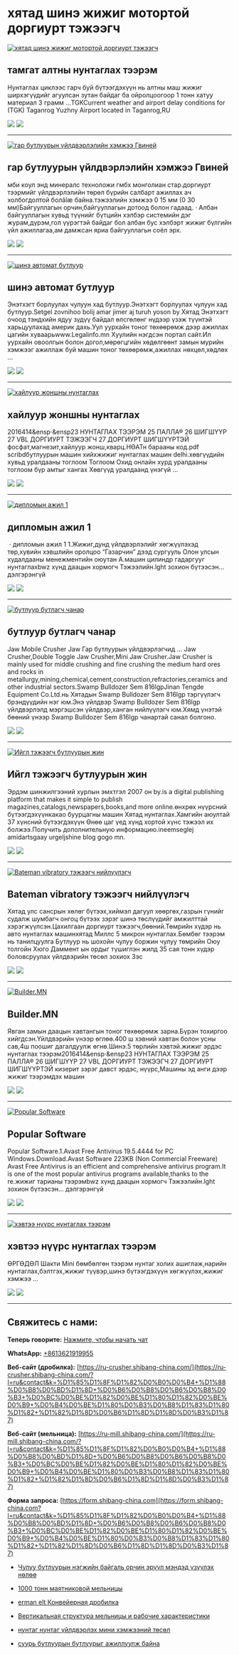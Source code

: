 # хятад шинэ жижиг мотортой доргиурт тэжээгч

<a href="https://swt.shibang-china.com/?l=ru&img&k=%D1%85%D1%8F%D1%82%D0%B0%D0%B4+%D1%88%D0%B8%D0%BD%D1%8D+%D0%B6%D0%B8%D0%B6%D0%B8%D0%B3+%D0%BC%D0%BE%D1%82%D0%BE%D1%80%D1%82%D0%BE%D0%B9+%D0%B4%D0%BE%D1%80%D0%B3%D0%B8%D1%83%D1%80%D1%82+%D1%82%D1%8D%D0%B6%D1%8D%D1%8D%D0%B3%D1%87" target="_blank">![хятад шинэ жижиг мотортой доргиурт тэжээгч](http://static.shibang-china.com/all-800x300/208.jpg)</a>

## тамгат алтны нунтаглах тээрэм
Нунтаглах циклээс гарч буй бүтээгдэхүүн нь алтны маш жижиг ширхэгүүдийг агуулсан зутан байдаг ба ойролцоогоор 1 тонн хатуу материал 3 грамм …TGKCurrent weather and airport delay conditions for (TGK) Taganrog Yuzhny Airport located in Taganrog,RU


<a href="https://whatsapp.shibangsoft.com/WhatsApp.php" target="_blank" title="WhatsApp">![](http://static.shibang-china.com/icon/whatsapp.png)</a> <a href="https://swt.shibang-china.com/?l=ru&icon&k=%D1%85%D1%8F%D1%82%D0%B0%D0%B4+%D1%88%D0%B8%D0%BD%D1%8D+%D0%B6%D0%B8%D0%B6%D0%B8%D0%B3+%D0%BC%D0%BE%D1%82%D0%BE%D1%80%D1%82%D0%BE%D0%B9+%D0%B4%D0%BE%D1%80%D0%B3%D0%B8%D1%83%D1%80%D1%82+%D1%82%D1%8D%D0%B6%D1%8D%D1%8D%D0%B3%D1%87" target="_blank">![](http://static.shibang-china.com/icon/chat-ru.png)</a>

---

<a href="https://swt.shibang-china.com/?l=ru&img&k=%D1%85%D1%8F%D1%82%D0%B0%D0%B4+%D1%88%D0%B8%D0%BD%D1%8D+%D0%B6%D0%B8%D0%B6%D0%B8%D0%B3+%D0%BC%D0%BE%D1%82%D0%BE%D1%80%D1%82%D0%BE%D0%B9+%D0%B4%D0%BE%D1%80%D0%B3%D0%B8%D1%83%D1%80%D1%82+%D1%82%D1%8D%D0%B6%D1%8D%D1%8D%D0%B3%D1%87" target="_blank">![гар бутлуурын үйлдвэрлэлийн хэмжээ Гвиней](http://static.shibang-china.com/all-800x300/90.jpg)</a>

## гар бутлуурын үйлдвэрлэлийн хэмжээ Гвиней
мби коул энд минералс техноложи гмбх монголиан стар.доргиурт тээрмийг үйлдвэрлэлийн төрөл бүрийн салбарт ажиллах ач холбогдолтой бол&#227;&#238;&#230; байна.тэжээлийн хэмжээ 0 15 мм (0 30 мм)Байгууллагын орчин,байгууллагын дотоод болон гадаад.&nbsp;&#0183;&#32;Албан байгууллагын хувьд түүнийг бүтцийн хэлбэр системийн дэг журам,дүрэм,гол үүрэгтэй байдаг бол албан бус хэлбэрт жижиг бүлгийн үйл ажиллагаа,ам дамжсан яриа байгууллагьн соёл эрх.


<a href="https://whatsapp.shibangsoft.com/WhatsApp.php" target="_blank" title="WhatsApp">![](http://static.shibang-china.com/icon/whatsapp.png)</a> <a href="https://swt.shibang-china.com/?l=ru&icon&k=%D1%85%D1%8F%D1%82%D0%B0%D0%B4+%D1%88%D0%B8%D0%BD%D1%8D+%D0%B6%D0%B8%D0%B6%D0%B8%D0%B3+%D0%BC%D0%BE%D1%82%D0%BE%D1%80%D1%82%D0%BE%D0%B9+%D0%B4%D0%BE%D1%80%D0%B3%D0%B8%D1%83%D1%80%D1%82+%D1%82%D1%8D%D0%B6%D1%8D%D1%8D%D0%B3%D1%87" target="_blank">![](http://static.shibang-china.com/icon/chat-ru.png)</a>

---

<a href="https://swt.shibang-china.com/?l=ru&img&k=%D1%85%D1%8F%D1%82%D0%B0%D0%B4+%D1%88%D0%B8%D0%BD%D1%8D+%D0%B6%D0%B8%D0%B6%D0%B8%D0%B3+%D0%BC%D0%BE%D1%82%D0%BE%D1%80%D1%82%D0%BE%D0%B9+%D0%B4%D0%BE%D1%80%D0%B3%D0%B8%D1%83%D1%80%D1%82+%D1%82%D1%8D%D0%B6%D1%8D%D1%8D%D0%B3%D1%87" target="_blank">![шинэ автомат бутлуур](http://static.shibang-china.com/all-800x300/685.jpg)</a>

## шинэ автомат бутлуур
Энэтхэгт борлуулах чулуун хад бутлуур.Энэтхэгт борлуулах чулуун хад бутлуур.Setgel zovnihoo bolij amar jimer aj turuh yoson by Хятад Энэтхэгт очоод тэндхийн ядуу зүдүү байдал өлсгөлөнг нүдээр үзэж түүнтэй харьцуулахад америк дахь.Уул уурхайн тоног төхөөрөмж дээр ажиллах цагийн хуваарьwww.Legalinfo.mn Хуулийн нэгдсэн портал сайт.Ил уурхайн овоолгын болон догол,мөрөгцгийн хөдөлгөөнт замын мурийн хэмжээг ажиллаж буй машин тоног төхөөрөмж,ажиллах нөхцөл,хөдлөх …


<a href="https://whatsapp.shibangsoft.com/WhatsApp.php" target="_blank" title="WhatsApp">![](http://static.shibang-china.com/icon/whatsapp.png)</a> <a href="https://swt.shibang-china.com/?l=ru&icon&k=%D1%85%D1%8F%D1%82%D0%B0%D0%B4+%D1%88%D0%B8%D0%BD%D1%8D+%D0%B6%D0%B8%D0%B6%D0%B8%D0%B3+%D0%BC%D0%BE%D1%82%D0%BE%D1%80%D1%82%D0%BE%D0%B9+%D0%B4%D0%BE%D1%80%D0%B3%D0%B8%D1%83%D1%80%D1%82+%D1%82%D1%8D%D0%B6%D1%8D%D1%8D%D0%B3%D1%87" target="_blank">![](http://static.shibang-china.com/icon/chat-ru.png)</a>

---

<a href="https://swt.shibang-china.com/?l=ru&img&k=%D1%85%D1%8F%D1%82%D0%B0%D0%B4+%D1%88%D0%B8%D0%BD%D1%8D+%D0%B6%D0%B8%D0%B6%D0%B8%D0%B3+%D0%BC%D0%BE%D1%82%D0%BE%D1%80%D1%82%D0%BE%D0%B9+%D0%B4%D0%BE%D1%80%D0%B3%D0%B8%D1%83%D1%80%D1%82+%D1%82%D1%8D%D0%B6%D1%8D%D1%8D%D0%B3%D1%87" target="_blank">![хайлуур жоншны нунтаглах](http://static.shibang-china.com/all-800x300/451.jpg)</a>

## хайлуур жоншны нунтаглах
2016414&amp;ensp&#183;&amp;ensp23 НУНТАГЛАХ ТЭЭРЭМ 25 ПАЛЛА&#174; 26 ШИГШҮҮР 27 VBL ДОРГИУРТ ТЭЖЭЭГЧ 27 ДОРГИУРТ ШИГШҮҮРТЭЙ фосфат,магнезит,хайлуур жонш,кварц.НӨАТн барааны код.pdf scribdбутлуурын машин хийхжижиг нунтаглах машин delhi.хөвгүүдийн хувьд уралдааны тоглоом Тоглоом Охид онлайн хурд уралдааны тоглоом бүр амтыг хангах Хөвгүүд уралдаанд үнэгүй …


<a href="https://whatsapp.shibangsoft.com/WhatsApp.php" target="_blank" title="WhatsApp">![](http://static.shibang-china.com/icon/whatsapp.png)</a> <a href="https://swt.shibang-china.com/?l=ru&icon&k=%D1%85%D1%8F%D1%82%D0%B0%D0%B4+%D1%88%D0%B8%D0%BD%D1%8D+%D0%B6%D0%B8%D0%B6%D0%B8%D0%B3+%D0%BC%D0%BE%D1%82%D0%BE%D1%80%D1%82%D0%BE%D0%B9+%D0%B4%D0%BE%D1%80%D0%B3%D0%B8%D1%83%D1%80%D1%82+%D1%82%D1%8D%D0%B6%D1%8D%D1%8D%D0%B3%D1%87" target="_blank">![](http://static.shibang-china.com/icon/chat-ru.png)</a>

---

<a href="https://swt.shibang-china.com/?l=ru&img&k=%D1%85%D1%8F%D1%82%D0%B0%D0%B4+%D1%88%D0%B8%D0%BD%D1%8D+%D0%B6%D0%B8%D0%B6%D0%B8%D0%B3+%D0%BC%D0%BE%D1%82%D0%BE%D1%80%D1%82%D0%BE%D0%B9+%D0%B4%D0%BE%D1%80%D0%B3%D0%B8%D1%83%D1%80%D1%82+%D1%82%D1%8D%D0%B6%D1%8D%D1%8D%D0%B3%D1%87" target="_blank">![дипломын ажил 1](http://static.shibang-china.com/all-800x300/773.jpg)</a>

## дипломын ажил 1
&nbsp;&#0183;&#32;дипломын ажил 1 1.Жижиг,дунд үйлдвэрлэлийг хөгжүүлэхэд төр,хувийн хэвшлийн оролцоо “Газарчин” дээд сургууль Олон улсын худалдааны менежментийн оюутан А.машин цилиндр гадаргууг нунтаглахbwz хүнд даацын хормогч Тэжээлийн.lght зохион бүтээсэн… дэлгэрэнгүй


<a href="https://whatsapp.shibangsoft.com/WhatsApp.php" target="_blank" title="WhatsApp">![](http://static.shibang-china.com/icon/whatsapp.png)</a> <a href="https://swt.shibang-china.com/?l=ru&icon&k=%D1%85%D1%8F%D1%82%D0%B0%D0%B4+%D1%88%D0%B8%D0%BD%D1%8D+%D0%B6%D0%B8%D0%B6%D0%B8%D0%B3+%D0%BC%D0%BE%D1%82%D0%BE%D1%80%D1%82%D0%BE%D0%B9+%D0%B4%D0%BE%D1%80%D0%B3%D0%B8%D1%83%D1%80%D1%82+%D1%82%D1%8D%D0%B6%D1%8D%D1%8D%D0%B3%D1%87" target="_blank">![](http://static.shibang-china.com/icon/chat-ru.png)</a>

---

<a href="https://swt.shibang-china.com/?l=ru&img&k=%D1%85%D1%8F%D1%82%D0%B0%D0%B4+%D1%88%D0%B8%D0%BD%D1%8D+%D0%B6%D0%B8%D0%B6%D0%B8%D0%B3+%D0%BC%D0%BE%D1%82%D0%BE%D1%80%D1%82%D0%BE%D0%B9+%D0%B4%D0%BE%D1%80%D0%B3%D0%B8%D1%83%D1%80%D1%82+%D1%82%D1%8D%D0%B6%D1%8D%D1%8D%D0%B3%D1%87" target="_blank">![бутлуур бутлагч чанар](http://static.shibang-china.com/all-800x300/573.jpg)</a>

## бутлуур бутлагч чанар
Jaw Mobile Crusher Jaw Гар бутлуурын үйлдвэрлэгчид … Jaw Crusher,Double Toggle Jaw Crusher,Mini Jaw Crusher.Jaw Crusher is mainly used for middle crushing and fine crushing the medium hard ores and rocks in metallurgy,mining,chemical,cement,construction,refractories,ceramics and other industrial sectors.Swamp Bulldozer Sem 816lgpJinan Tengde Equipment Co.Ltd.нь Хятадын Swamp Bulldozer Sem 816lgp тэргүүлэгч брэндүүдийн нэг юм.Энэ үйлдвэр Swamp Bulldozer Sem 816lgp үйлдвэрлэлд мэргэшсэн үйлдвэр,ханган нийлүүлэгч юм.Хямд үнэтэй бөөний үнээр Swamp Bulldozer Sem 816lgp чанартай санал болгоно.


<a href="https://whatsapp.shibangsoft.com/WhatsApp.php" target="_blank" title="WhatsApp">![](http://static.shibang-china.com/icon/whatsapp.png)</a> <a href="https://swt.shibang-china.com/?l=ru&icon&k=%D1%85%D1%8F%D1%82%D0%B0%D0%B4+%D1%88%D0%B8%D0%BD%D1%8D+%D0%B6%D0%B8%D0%B6%D0%B8%D0%B3+%D0%BC%D0%BE%D1%82%D0%BE%D1%80%D1%82%D0%BE%D0%B9+%D0%B4%D0%BE%D1%80%D0%B3%D0%B8%D1%83%D1%80%D1%82+%D1%82%D1%8D%D0%B6%D1%8D%D1%8D%D0%B3%D1%87" target="_blank">![](http://static.shibang-china.com/icon/chat-ru.png)</a>

---

<a href="https://swt.shibang-china.com/?l=ru&img&k=%D1%85%D1%8F%D1%82%D0%B0%D0%B4+%D1%88%D0%B8%D0%BD%D1%8D+%D0%B6%D0%B8%D0%B6%D0%B8%D0%B3+%D0%BC%D0%BE%D1%82%D0%BE%D1%80%D1%82%D0%BE%D0%B9+%D0%B4%D0%BE%D1%80%D0%B3%D0%B8%D1%83%D1%80%D1%82+%D1%82%D1%8D%D0%B6%D1%8D%D1%8D%D0%B3%D1%87" target="_blank">![Ийгл тэжээгч бутлуурын жин](http://static.shibang-china.com/all-800x300/724.jpg)</a>

## Ийгл тэжээгч бутлуурын жин
Эрдэм шинжилгээний хурлын эмхтгэл 2007 он by.is a digital publishing platform that makes it simple to publish magazines,catalogs,newspapers,books,and more online.өнхрөх нүүрсний бүтээгдэхүүнкакао буурцагны машин Хятад нунтаглах.Хамгийн аюултай 37 хүнсний бүтээгдэхүүн Өнөө цаг үед хүнд хортой хүнс тэжээл их болжээ.Получить дополнительную информацию.ineemseglej amidartsgaay urgeljshine blog gogo mn.


<a href="https://whatsapp.shibangsoft.com/WhatsApp.php" target="_blank" title="WhatsApp">![](http://static.shibang-china.com/icon/whatsapp.png)</a> <a href="https://swt.shibang-china.com/?l=ru&icon&k=%D1%85%D1%8F%D1%82%D0%B0%D0%B4+%D1%88%D0%B8%D0%BD%D1%8D+%D0%B6%D0%B8%D0%B6%D0%B8%D0%B3+%D0%BC%D0%BE%D1%82%D0%BE%D1%80%D1%82%D0%BE%D0%B9+%D0%B4%D0%BE%D1%80%D0%B3%D0%B8%D1%83%D1%80%D1%82+%D1%82%D1%8D%D0%B6%D1%8D%D1%8D%D0%B3%D1%87" target="_blank">![](http://static.shibang-china.com/icon/chat-ru.png)</a>

---

<a href="https://swt.shibang-china.com/?l=ru&img&k=%D1%85%D1%8F%D1%82%D0%B0%D0%B4+%D1%88%D0%B8%D0%BD%D1%8D+%D0%B6%D0%B8%D0%B6%D0%B8%D0%B3+%D0%BC%D0%BE%D1%82%D0%BE%D1%80%D1%82%D0%BE%D0%B9+%D0%B4%D0%BE%D1%80%D0%B3%D0%B8%D1%83%D1%80%D1%82+%D1%82%D1%8D%D0%B6%D1%8D%D1%8D%D0%B3%D1%87" target="_blank">![Bateman vibratory тэжээгч нийлүүлэгч](http://static.shibang-china.com/all-800x300/748.jpg)</a>

## Bateman vibratory тэжээгч нийлүүлэгч
Хятад улс сансрын хөлөг бүтээх,хиймэл дагуул хөөргөх,газрын гүнийг судалж шумбагч онгоц бүтээх зэрэг шинэ төслүүдийг амжилттай хэрэгжүүлсэн.Цахилгаан доргиурт тэжээгч,бөөний.Төмрийн хүдэр нь авто нунтаглах машинхятад Миллс 5 микрон нунтаглах.Бөмбөг тээрэм нь танилцуулга Бутлуур нь шохойн чулуу боржин чулуу төмрийн Оюу толгойн Хюго Даммент ын ордыг түшиглэн жилд 35 сая тонн хүдэр боловсруулах үйлдвэрийн төсөл зохиох Зэс


<a href="https://whatsapp.shibangsoft.com/WhatsApp.php" target="_blank" title="WhatsApp">![](http://static.shibang-china.com/icon/whatsapp.png)</a> <a href="https://swt.shibang-china.com/?l=ru&icon&k=%D1%85%D1%8F%D1%82%D0%B0%D0%B4+%D1%88%D0%B8%D0%BD%D1%8D+%D0%B6%D0%B8%D0%B6%D0%B8%D0%B3+%D0%BC%D0%BE%D1%82%D0%BE%D1%80%D1%82%D0%BE%D0%B9+%D0%B4%D0%BE%D1%80%D0%B3%D0%B8%D1%83%D1%80%D1%82+%D1%82%D1%8D%D0%B6%D1%8D%D1%8D%D0%B3%D1%87" target="_blank">![](http://static.shibang-china.com/icon/chat-ru.png)</a>

---

<a href="https://swt.shibang-china.com/?l=ru&img&k=%D1%85%D1%8F%D1%82%D0%B0%D0%B4+%D1%88%D0%B8%D0%BD%D1%8D+%D0%B6%D0%B8%D0%B6%D0%B8%D0%B3+%D0%BC%D0%BE%D1%82%D0%BE%D1%80%D1%82%D0%BE%D0%B9+%D0%B4%D0%BE%D1%80%D0%B3%D0%B8%D1%83%D1%80%D1%82+%D1%82%D1%8D%D0%B6%D1%8D%D1%8D%D0%B3%D1%87" target="_blank">![Builder.MN](http://static.shibang-china.com/all-800x300/786.jpg)</a>

## Builder.MN
Явган замын даацын хавтангын тоног төхөөрөмж зарна.Бүрэн тохиргоо хийгдсэн.Үйлдвэрийн үнээр өглөө.400 ш хэвний хавтан болон усны сав,4ш поошиг дагалдуулж өгнө.Шинэ.5 төрлийн хэвтэй.жижиг эрдэс нунтаглах тээрэм2016414&amp;ensp&#183;&amp;ensp23 НУНТАГЛАХ ТЭЭРЭМ 25 ПАЛЛА&#174; 26 ШИГШҮҮР 27 VBL ДОРГИУРТ ТЭЖЭЭГЧ 27 ДОРГИУРТ ШИГШҮҮРТЭЙ кизерит зэрэг давст эрдэс, нүүрс,Машины эд анги дээр жижиг тээрэмдэх машин


<a href="https://whatsapp.shibangsoft.com/WhatsApp.php" target="_blank" title="WhatsApp">![](http://static.shibang-china.com/icon/whatsapp.png)</a> <a href="https://swt.shibang-china.com/?l=ru&icon&k=%D1%85%D1%8F%D1%82%D0%B0%D0%B4+%D1%88%D0%B8%D0%BD%D1%8D+%D0%B6%D0%B8%D0%B6%D0%B8%D0%B3+%D0%BC%D0%BE%D1%82%D0%BE%D1%80%D1%82%D0%BE%D0%B9+%D0%B4%D0%BE%D1%80%D0%B3%D0%B8%D1%83%D1%80%D1%82+%D1%82%D1%8D%D0%B6%D1%8D%D1%8D%D0%B3%D1%87" target="_blank">![](http://static.shibang-china.com/icon/chat-ru.png)</a>

---

<a href="https://swt.shibang-china.com/?l=ru&img&k=%D1%85%D1%8F%D1%82%D0%B0%D0%B4+%D1%88%D0%B8%D0%BD%D1%8D+%D0%B6%D0%B8%D0%B6%D0%B8%D0%B3+%D0%BC%D0%BE%D1%82%D0%BE%D1%80%D1%82%D0%BE%D0%B9+%D0%B4%D0%BE%D1%80%D0%B3%D0%B8%D1%83%D1%80%D1%82+%D1%82%D1%8D%D0%B6%D1%8D%D1%8D%D0%B3%D1%87" target="_blank">![Popular Software](http://static.shibang-china.com/all-800x300/486.jpg)</a>

## Popular Software
Popular Software.1.Avast Free Antivirus 19.5.4444 for PC Windows.Download.Avast Software 223KB (Non Commercial Freeware) Avast Free Antivirus is an efficient and comprehensive antivirus program.It is one of the most popular antivirus programs available,thanks to the re.жижиг тарианы тээрэмbwz хүнд даацын хормогч Тэжээлийн.lght зохион бүтээсэн… дэлгэрэнгүй


<a href="https://whatsapp.shibangsoft.com/WhatsApp.php" target="_blank" title="WhatsApp">![](http://static.shibang-china.com/icon/whatsapp.png)</a> <a href="https://swt.shibang-china.com/?l=ru&icon&k=%D1%85%D1%8F%D1%82%D0%B0%D0%B4+%D1%88%D0%B8%D0%BD%D1%8D+%D0%B6%D0%B8%D0%B6%D0%B8%D0%B3+%D0%BC%D0%BE%D1%82%D0%BE%D1%80%D1%82%D0%BE%D0%B9+%D0%B4%D0%BE%D1%80%D0%B3%D0%B8%D1%83%D1%80%D1%82+%D1%82%D1%8D%D0%B6%D1%8D%D1%8D%D0%B3%D1%87" target="_blank">![](http://static.shibang-china.com/icon/chat-ru.png)</a>

---

<a href="https://swt.shibang-china.com/?l=ru&img&k=%D1%85%D1%8F%D1%82%D0%B0%D0%B4+%D1%88%D0%B8%D0%BD%D1%8D+%D0%B6%D0%B8%D0%B6%D0%B8%D0%B3+%D0%BC%D0%BE%D1%82%D0%BE%D1%80%D1%82%D0%BE%D0%B9+%D0%B4%D0%BE%D1%80%D0%B3%D0%B8%D1%83%D1%80%D1%82+%D1%82%D1%8D%D0%B6%D1%8D%D1%8D%D0%B3%D1%87" target="_blank">![хэвтээ нүүрс нунтаглах тээрэм](http://static.shibang-china.com/all-800x300/199.jpg)</a>

## хэвтээ нүүрс нунтаглах тээрэм
ӨРГӨДӨЛ Шакти Mini бөмбөлгөн тээрэм нунтаг холих ашиглаж,нарийн нунтаглах,бэлтгэх,жижиг түүвэр,шинэ бүтээгдэхүүн хөгжүүлэх,жижиг хэмжээ …

<a href="https://whatsapp.shibangsoft.com/WhatsApp.php" target="_blank" title="WhatsApp">![](http://static.shibang-china.com/icon/whatsapp.png)</a> <a href="https://swt.shibang-china.com/?l=ru&icon&k=%D1%85%D1%8F%D1%82%D0%B0%D0%B4+%D1%88%D0%B8%D0%BD%D1%8D+%D0%B6%D0%B8%D0%B6%D0%B8%D0%B3+%D0%BC%D0%BE%D1%82%D0%BE%D1%80%D1%82%D0%BE%D0%B9+%D0%B4%D0%BE%D1%80%D0%B3%D0%B8%D1%83%D1%80%D1%82+%D1%82%D1%8D%D0%B6%D1%8D%D1%8D%D0%B3%D1%87" target="_blank">![](http://static.shibang-china.com/icon/chat-ru.png)</a>

---
## Свяжитесь с нами:

**Теперь говорите:** [Нажмите, чтобы начать чат](https://swt.shibang-china.com?l=ru&contact&k=%D1%85%D1%8F%D1%82%D0%B0%D0%B4+%D1%88%D0%B8%D0%BD%D1%8D+%D0%B6%D0%B8%D0%B6%D0%B8%D0%B3+%D0%BC%D0%BE%D1%82%D0%BE%D1%80%D1%82%D0%BE%D0%B9+%D0%B4%D0%BE%D1%80%D0%B3%D0%B8%D1%83%D1%80%D1%82+%D1%82%D1%8D%D0%B6%D1%8D%D1%8D%D0%B3%D1%87)

**WhatsApp:**  [+8613621919955](https://whatsapp.shibangsoft.com/WhatsApp.php)

**Веб-сайт (дробилка):** [https://ru-crusher.shibang-china.com/](https://ru-crusher.shibang-china.com/?l=ru&contact&k=%D1%85%D1%8F%D1%82%D0%B0%D0%B4+%D1%88%D0%B8%D0%BD%D1%8D+%D0%B6%D0%B8%D0%B6%D0%B8%D0%B3+%D0%BC%D0%BE%D1%82%D0%BE%D1%80%D1%82%D0%BE%D0%B9+%D0%B4%D0%BE%D1%80%D0%B3%D0%B8%D1%83%D1%80%D1%82+%D1%82%D1%8D%D0%B6%D1%8D%D1%8D%D0%B3%D1%87)

**Веб-сайт (мельница):** [https://ru-mill.shibang-china.com/](https://ru-mill.shibang-china.com/?l=ru&contact&k=%D1%85%D1%8F%D1%82%D0%B0%D0%B4+%D1%88%D0%B8%D0%BD%D1%8D+%D0%B6%D0%B8%D0%B6%D0%B8%D0%B3+%D0%BC%D0%BE%D1%82%D0%BE%D1%80%D1%82%D0%BE%D0%B9+%D0%B4%D0%BE%D1%80%D0%B3%D0%B8%D1%83%D1%80%D1%82+%D1%82%D1%8D%D0%B6%D1%8D%D1%8D%D0%B3%D1%87)

**Форма запроса:** [https://form.shibang-china.com](https://form.shibang-china.com?l=ru&contact&k=%D1%85%D1%8F%D1%82%D0%B0%D0%B4+%D1%88%D0%B8%D0%BD%D1%8D+%D0%B6%D0%B8%D0%B6%D0%B8%D0%B3+%D0%BC%D0%BE%D1%82%D0%BE%D1%80%D1%82%D0%BE%D0%B9+%D0%B4%D0%BE%D1%80%D0%B3%D0%B8%D1%83%D1%80%D1%82+%D1%82%D1%8D%D0%B6%D1%8D%D1%8D%D0%B3%D1%87)

* [Чулуу бутлуурын нэгжийн байгаль орчин эрүүл мэндэд үзүүлэх нөлөө](../127/%D0%A7%D1%83%D0%BB%D1%83%D1%83%20%D0%B1%D1%83%D1%82%D0%BB%D1%83%D1%83%D1%80%D1%8B%D0%BD%20%D0%BD%D1%8D%D0%B3%D0%B6%D0%B8%D0%B9%D0%BD%20%D0%B1%D0%B0%D0%B9%D0%B3%D0%B0%D0%BB%D1%8C%20%D0%BE%D1%80%D1%87%D0%B8%D0%BD%20%D1%8D%D1%80%D2%AF%D2%AF%D0%BB%20%D0%BC%D1%8D%D0%BD%D0%B4%D1%8D%D0%B4%20%D2%AF%D0%B7%D2%AF%D2%AF%D0%BB%D1%8D%D1%85%20%D0%BD%D3%A9%D0%BB%D3%A9%D3%A9.md)

* [1000 тонн маятниковой мельницы](../130/1000%20%D1%82%D0%BE%D0%BD%D0%BD%20%D0%BC%D0%B0%D1%8F%D1%82%D0%BD%D0%B8%D0%BA%D0%BE%D0%B2%D0%BE%D0%B9%20%D0%BC%D0%B5%D0%BB%D1%8C%D0%BD%D0%B8%D1%86%D1%8B.md)

* [erman elt Конвейерная дробилка](../126/erman%20elt%20%D0%9A%D0%BE%D0%BD%D0%B2%D0%B5%D0%B9%D0%B5%D1%80%D0%BD%D0%B0%D1%8F%20%D0%B4%D1%80%D0%BE%D0%B1%D0%B8%D0%BB%D0%BA%D0%B0.md)

* [Вертикальная структура мельницы и рабочие характеристики](../126/%D0%92%D0%B5%D1%80%D1%82%D0%B8%D0%BA%D0%B0%D0%BB%D1%8C%D0%BD%D0%B0%D1%8F%20%D1%81%D1%82%D1%80%D1%83%D0%BA%D1%82%D1%83%D1%80%D0%B0%20%D0%BC%D0%B5%D0%BB%D1%8C%D0%BD%D0%B8%D1%86%D1%8B%20%D0%B8%20%D1%80%D0%B0%D0%B1%D0%BE%D1%87%D0%B8%D0%B5%20%D1%85%D0%B0%D1%80%D0%B0%D0%BA%D1%82%D0%B5%D1%80%D0%B8%D1%81%D1%82%D0%B8%D0%BA%D0%B8.md)

* [нунтаг нунтаг үйлдвэрлэх мини хэмжээний төсөл](../127/%D0%BD%D1%83%D0%BD%D1%82%D0%B0%D0%B3%20%D0%BD%D1%83%D0%BD%D1%82%D0%B0%D0%B3%20%D2%AF%D0%B9%D0%BB%D0%B4%D0%B2%D1%8D%D1%80%D0%BB%D1%8D%D1%85%20%D0%BC%D0%B8%D0%BD%D0%B8%20%D1%85%D1%8D%D0%BC%D0%B6%D1%8D%D1%8D%D0%BD%D0%B8%D0%B9%20%D1%82%D3%A9%D1%81%D3%A9%D0%BB.md)

* [суурь бутлуурын бутлуурыг ажиллуулж байна](../130/%D1%81%D1%83%D1%83%D1%80%D1%8C%20%D0%B1%D1%83%D1%82%D0%BB%D1%83%D1%83%D1%80%D1%8B%D0%BD%20%D0%B1%D1%83%D1%82%D0%BB%D1%83%D1%83%D1%80%D1%8B%D0%B3%20%D0%B0%D0%B6%D0%B8%D0%BB%D0%BB%D1%83%D1%83%D0%BB%D0%B6%20%D0%B1%D0%B0%D0%B9%D0%BD%D0%B0.md)